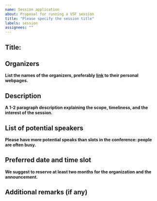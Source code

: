 ```yaml
---
name: Session application
about: Proposal for running a VSF session
title: "Please specify the session title"
labels: session
assignees: ""
---
```


<!-- please fill out the fields below -->

## Title: <your session title>

## Organizers

**List the names of the organizers, preferably [link](url) to their personal webpages.**

## Description

**A 1-2 paragraph description explaining the scope, timeliness, and the interest of the session.**

## List of potential speakers 

**Please have more potential speaks than slots in the conference: people are often busy.**

## Preferred date and time slot

**We suggest to reserve at least two months for the organization and the announcement.**

## Additional remarks (if any)
